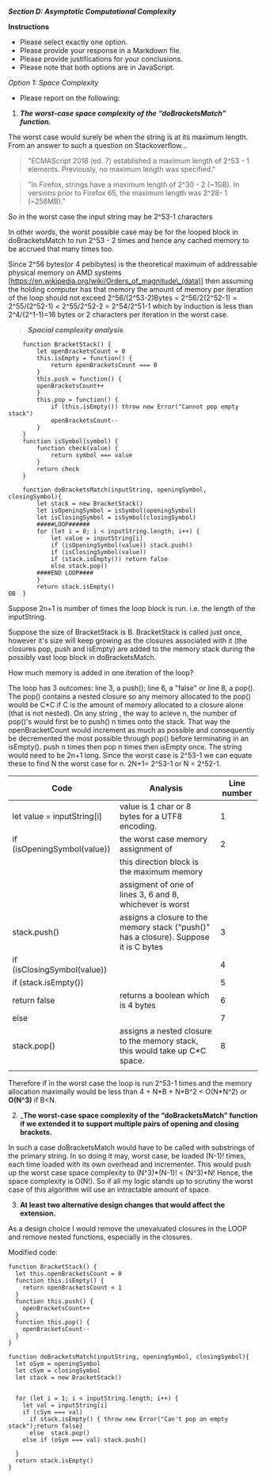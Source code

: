 ***Section D: Asymptotic Computational Complexity***

__Instructions__ 

- Please select exactly one option. 
- Please provide your response in a Markdown file.
- Please provide justifications for your conclusions. 
- Please note that both options are in JavaScript. 

*Option 1: Space Complexity*

- Please report on the following:

1. ___The worst-case space complexity of the “doBracketsMatch” function.___


The worst case would surely be when the string is at its maximum length. From an
answer to such a question on Stackoverflow... 


> "ECMAScript 2016 (ed. 7) established a maximum length of 2^53 - 1 elements. Previously, no maximum length was specified."

> "In Firefox, strings have a maximum length of 2^30 - 2 (~1GB). In versions prior to Firefox 65, the maximum length was 2^28- 1 (~256MB)."


So in the worst case the input string  may be 2^53-1 characters 

In other words, the worst possible case may be for the looped block in doBracketsMatch to run 2^53 - 2 times and hence any cached memory to be accrued that many times too.

Since 2^56 bytes(or 4 pebibytes) is the theoretical maximum of addressable physical memory on AMD systems [https://en.wikipedia.org/wiki/Orders_of_magnitude\_(data)] then
assuming the holding computer has that memory the amount of memory per iteration of the loop should not exceed 2^56/(2^53-2)Bytes = 2^56/2(2^52-1) = 2^55/(2^52-1) < 2^55/2^52-2 = 2^54/2^51-1 which by induction is less than 2^4/(2^1-1)=16 bytes or 2 characters per iteration in the worst case.

>___Spacial complexity analysis___
```
	function BracketStack() {
		let openBracketsCount = 0
		this.isEmpty = function() {
			return openBracketsCount === 0
		}
		this.push = function() {
		openBracketsCount++
		}
		this.pop = function() {
			if (this.isEmpty()) throw new Error("Cannot pop empty stack")
			openBracketsCount--
		}
	}
	function isSymbol(symbol) {
		function check(value) {
			return symbol === value
		}
		return check
	}

	function doBracketsMatch(inputString, openingSymbol, closingSymbol){
		let stack = new BracketStack()
		let isOpeningSymbol = isSymbol(openingSymbol)
		let isClosingSymbol = isSymbol(closingSymbol)
		#####LOOP######
		for (let i = 0; i < inputString.length; i++) {
			let value = inputString[i]
			if (isOpeningSymbol(value)) stack.push()
			if (isClosingSymbol(value))
			if (stack.isEmpty()) return false
			else stack.pop()
		####END LOOP####	
		}
		return stack.isEmpty()
OB	}
```
Suppose 2n+1 is number of times the loop block is run. i.e. the length of the inputString.

Suppose the size of BracketStack is B. BracketStack is called just once, however it's size will keep growing as the closures associated with it (the closures pop, push and isEmpty) are added to the memory stack during the possibly vast loop block in doBracketsMatch.

How much memory is added in one iteration of the loop? 

The loop has 3 outcomes: line 3, a push(); line 6, a "false" or line 8, a pop().
The pop() contains a nested closure so any memory allocated to the pop() would be C*C if C is the amount of memory allocated to a closure alone (that is not nested).
On any string , the way to acieve n, the number of pop()'s would first be to push() n times onto the stack. 
That way the openBracketCount would increment as much as possible and consequently be decremented the most possible through pop() before terminating in an isEmpty().
push n times then pop n times then isEmpty once. The string would need to be 2n+1 long. Since the worst case is 2^53-1 we can equate these to find N the worst case for n.
2N+1= 2^53-1 or N = 2^52-1.

| Code                        | Analysis                                                                              | Line number |
|-----------------------------|---------------------------------------------------------------------------------------|-------------|
| let value = inputString[i]  | value is  1 char or 8 bytes for a UTF8 encoding.                                      | 1           |
| if (isOpeningSymbol(value)) | the worst case memory assignment of                                                   | 2           |
|                             | this direction block is the maximum memory                                            |             |
|                             | assigment of one of lines 3, 6 and 8, whichever is worst                              |             |
| stack.push()                | assigns a closure to the memory stack ("push()" has a closure). Suppose it is C bytes | 3           |
| if (isClosingSymbol(value)) |                                                                                       | 4           |
| if (stack.isEmpty())        |                                                                                       | 5           |
| return false                | returns a boolean which is 4 bytes                                                    | 6           |
| else                        |                                                                                       | 7           |
| stack.pop()                 | assigns a nested closure to the memory stack, this would take up C*C space.           | 8           |
|                             |                                                                                       |             |


Therefore if in the worst case the loop is run 2^53-1 times and the memory allocation maximally would be less than 4 + N*B + N\*B^2 < O(N\*N^2) or __O(N^3)__  if B<N. 


2. ___The worst-case space complexity of the “doBracketsMatch” function if we extended it to support multiple pairs of opening and closing brackets.__

In such a case doBracketsMatch would have to be called with substrings of the primary string. In so doing it may, worst case, be loaded (N-1)! times, each time loaded with its own overhead and incrementer. This would push up the worst case space complexity to (N^3)*(N-1)! < (N^3)*N! Hence, the space complexity is O(N!). So if all my logic stands up to scrutiny the worst case of this algorithm will use an intractable amount of space.


3. __At least two alternative design changes that would affect the extension.__

As a design choice I would remove the unevaluated closures in the LOOP and remove nested functions, especially in the closures.

Modified code:
```
function BracketStack() { 
  let this.openBracketsCount = 0
  function this.isEmpty() { 
    return openBracketsCount < 1 
  }
  function this.push() { 
    openBracketsCount++ 
  } 
  function this.pop() { 
    openBracketsCount-- 
  } 
} 

function doBracketsMatch(inputString, openingSymbol, closingSymbol){
  let oSym = openingSymbol
  let cSym = closingSymbol
  let stack = new BracketStack()

  
  for (let i = 1; i < inputString.length; i++) { 
    let val = inputString[i] 
    if (cSym === val)
      if stack.isEmpty() { throw new Error("Can't pop an empty stack");return false}
      else  stack.pop()
    else if (oSym === val) stack.push() 

  }
  return stack.isEmpty()
}
```

